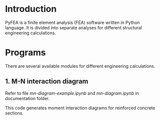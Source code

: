 # Introduction

PyFEA is a finite element analysis (FEA) software written in Python language. It is divided into separate analyses for different structural engineering calculations.

# Programs

There are several available modules for different engineering calculations.

## 1. M-N interaction diagram 

Refer to file *mn-diagram-example.ipynb* and *mn-diagram.ipynb* in documentation folder.

This code generates moment interaction diagrams for reinforced concrete sections. 

